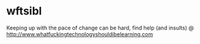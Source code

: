 wftsibl
=======

Keeping up with the pace of change can be hard, find help (and insults) @ http://www.whatfuckingtechnologyshouldibelearning.com
